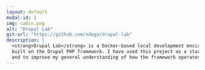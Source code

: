 ```yaml
---
layout: default
modal-id: 1
img: cabin.png
alt: "Drupal Lab"
git-url: "https://github.com/xdega/drupal-lab"
description: |
  <strong>Drupal Lab</strong> is a Docker-based local development environment designed to facilitate rapid and portable coding projects, 
  built on the Drupal PHP framework. I have used this project as a starting point for learning custom module development, 
  and to improve my general understanding of how the framework operates.
---
```

